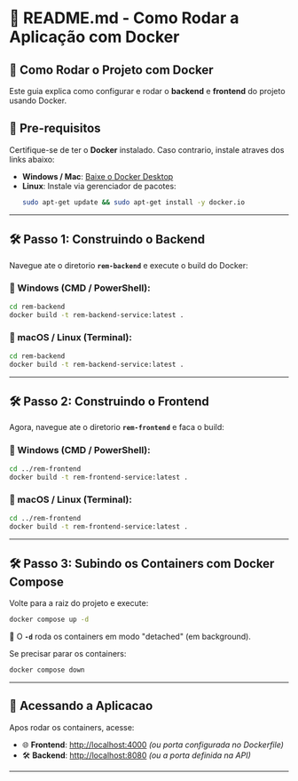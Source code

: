 # 📜 README.md - Como Rodar a Aplicação com Docker

## 🚀 Como Rodar o Projeto com Docker

Este guia explica como configurar e rodar o **backend** e **frontend** do projeto usando Docker.

## 📌 **Pre-requisitos**
Certifique-se de ter o **Docker** instalado. Caso contrario, instale atraves dos links abaixo:

- **Windows / Mac**: [Baixe o Docker Desktop](https://www.docker.com/products/docker-desktop/)
- **Linux**: Instale via gerenciador de pacotes:
  ```sh
  sudo apt-get update && sudo apt-get install -y docker.io
  ```

---

## 🛠️ **Passo 1: Construindo o Backend**
Navegue ate o diretorio **`rem-backend`** e execute o build do Docker:

### 🔹 Windows (CMD / PowerShell):
```sh
cd rem-backend
docker build -t rem-backend-service:latest .
```

### 🔹 macOS / Linux (Terminal):
```sh
cd rem-backend
docker build -t rem-backend-service:latest .
```

---

## 🛠️ **Passo 2: Construindo o Frontend**
Agora, navegue ate o diretorio **`rem-frontend`** e faca o build:

### 🔹 Windows (CMD / PowerShell):
```sh
cd ../rem-frontend
docker build -t rem-frontend-service:latest .
```

### 🔹 macOS / Linux (Terminal):
```sh
cd ../rem-frontend
docker build -t rem-frontend-service:latest .
```

---

## 🛠️ **Passo 3: Subindo os Containers com Docker Compose**
Volte para a raiz do projeto e execute:

```sh
docker compose up -d
```
🔹 O **`-d`** roda os containers em modo "detached" (em background).  

Se precisar parar os containers:  
```sh
docker compose down
```

---

## 🎯 **Acessando a Aplicacao**
Apos rodar os containers, acesse:
- 🌐 **Frontend**: [http://localhost:4000](http://localhost:4000) *(ou porta configurada no Dockerfile)*
- 🛠️ **Backend**: [http://localhost:8080](http://localhost:8080) *(ou a porta definida na API)*

---

